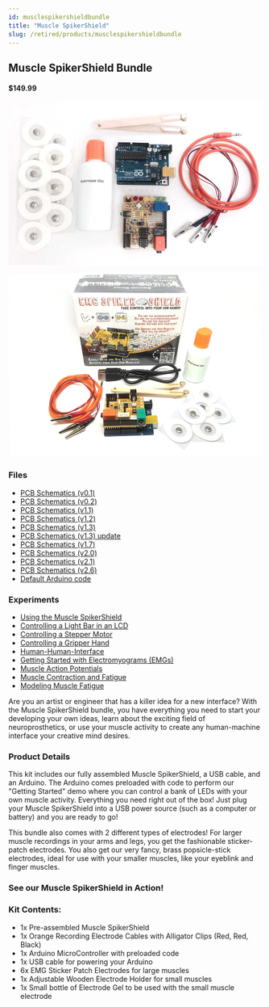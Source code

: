 ```yaml
---
id: musclespikershieldbundle
title: "Muscle SpikerShield"
slug: /retired/products/musclespikershieldbundle
---
```



## Muscle SpikerShield Bundle

#### $149.99


![The Muscle SpikerShield Bundle](./img/musclespikershieldbundle.jpg)
![Whats In The Box](./img/musclespikershield_bundle_whatsinthebox.jpg)

### Files

  * [PCB Schematics (v0.1)](./files/EMGSpikerShield.v.0.1a.pdf)
  * [PCB Schematics (v0.2)](./files/EMGSpikerShield.v.0.2a.pdf)
  * [PCB Schematics (v1.1)](./files/EMGSpikerShield.v.1.1.pdf)
  * [PCB Schematics (v1.2)](./files/EMGSpikerShield.v.1.2.pdf)
  * [PCB Schematics (v1.3)](./files/MuscleSpikerShield.v.1.3.pdf)
  * [PCB Schematics (v1.3) update](./files/MuscleSpikerShield.v.1.3.updatedValues.pdf)
  * [PCB Schematics (v1.7)](./files/MuscleSpikerShield.v.1.7.pdf)
  * [PCB Schematics (v2.0)](./files/Muscle_SpikerShieldV2.pdf)
  * [PCB Schematics (v2.1)](./files/Muscle_SpikerShieldV2.1.pdf)
  * [PCB Schematics (v2.6)](./files/Muscle_SpikerShield.SMD.V2.6.pdf)
  * [Default Arduino code](https://raw.githubusercontent.com/BackyardBrains/Muscle-SpikerShield/master/V2_61/Muscle-SpikerShield/Muscle-SpikerShield.ino)

### Experiments

  * [Using the Muscle SpikerShield](../experiments/muscleSpikerShield.md)
  * [Controlling a Light Bar in an LCD](../experiments/MuscleSpikerShield_LCD.md)
  * [Controlling a Stepper Motor](../experiments/MuscleSpikerShield_StepperMotor.md)
  * [Controlling a Gripper Hand](../experiments/MuscleSpikerShield_GripperHand.md)
  * [Human-Human-Interface](../experiments/humanhumaninterface.md)
  * [Getting Started with Electromyograms (EMGs)](../experiments/muscleSpikerBox.md)
  * [Muscle Action Potentials](../experiments/muscleactionpotential.md)
  * [Muscle Contraction and Fatigue](../experiments/fatigue.md)
  * [Modeling Muscle Fatigue](../experiments/rateoffatigue.md)

Are you an artist or engineer that has a killer idea for a new interface? With
the Muscle SpikerShield bundle, you have everything you need to start your
developing your own ideas, learn about the exciting field of neuroprosthetics,
or use your muscle activity to create any human-machine interface your
creative mind desires.

### Product Details

This kit includes our fully assembled Muscle SpikerShield, a USB cable, and an
Arduino. The Arduino comes preloaded with code to perform our "Getting
Started" demo where you can control a bank of LEDs with your own muscle
activity. Everything you need right out of the box! Just plug your Muscle
SpikerShield into a USB power source (such as a computer or battery) and you
are ready to go!

This bundle also comes with 2 different types of electrodes! For larger muscle
recordings in your arms and legs, you get the fashionable sticker-patch
electrodes. You also get our very fancy, brass popsicle-stick electrodes,
ideal for use with your smaller muscles, like your eyeblink and finger
muscles.

### See our Muscle SpikerShield in Action!

### Kit Contents:

  * 1x Pre-assembled Muscle SpikerShield 
  * 1x Orange Recording Electrode Cables with Alligator Clips (Red, Red, Black)
  * 1x Arduino MicroController with preloaded code
  * 1x USB cable for powering your Arduino
  * 6x EMG Sticker Patch Electrodes for large muscles
  * 1x Adjustable Wooden Electrode Holder for small muscles
  * 1x Small bottle of Electrode Gel to be used with the small muscle electrode

